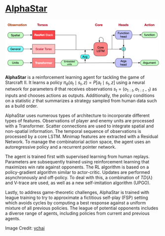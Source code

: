 # [AlphaStar](https://paperswithcode.com/method/alphastar)
![](./img/alphaStar_NN_q6dmlil.png)

**AlphaStar** is a reinforcement learning agent for tackling the game of Starcraft II. It learns a policy $\pi_{\theta}\left(a_{t}\mid{s_{t}}, z\right) = P\left[a_{t}\mid{s_{t}}, z\right]$ using a neural network for parameters $\theta$ that receives observations $s_{t} = \left(o_{1:t}, a_{1:t-1}\right)$ as inputs and chooses actions as outputs. Additionally, the policy conditions on a statistic $z$ that summarizes a strategy sampled from human data such as a build order.

AlphaStar uses numerous types of architecture to incorporate different types of features. Observations of player and enemy units are processed with a Transformer. Scatter connections are used to integrate spatial and non-spatial information. The temporal sequence of observations is processed by a core LSTM. Minimap features are extracted with a Residual Network. To manage the combinatorial action space, the agent uses an autoregressive policy and a recurrent pointer network.

The agent is trained first with supervised learning from human replays. Parameters are subsequently trained using reinforcement learning that maximizes win rate against opponents.  The RL algorithm is based on a policy-gradient algorithm similar to actor-critic. Updates are performed asynchronously and off-policy. To deal with this, a combination of $TD\left(\lambda\right)$ and V-trace are used, as well as a new self-imitation algorithm (UPGO).

Lastly, to address game-theoretic challenges, AlphaStar is trained with league training to try to approximate a fictitious self-play (FSP) setting which avoids cycles by computing a best response against a uniform mixture of all previous policies. The league of potential opponents includes a diverse range of agents, including policies from current and previous agents.

Image Credit: [ychai](https://ychai.uk/notes/2019/07/21/RL/DRL/Decipher-AlphaStar-on-StarCraft-II/)

